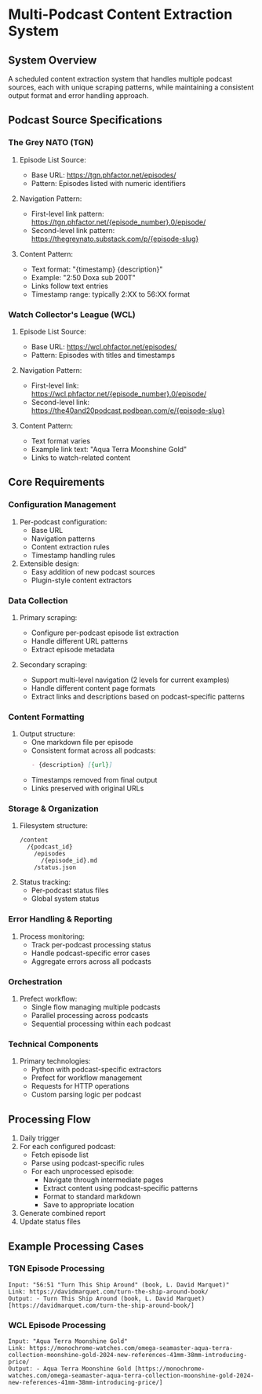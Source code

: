 # Multi-Podcast Content Extraction System

## System Overview
A scheduled content extraction system that handles multiple podcast sources, each with unique scraping patterns, while maintaining a consistent output format and error handling approach.

## Podcast Source Specifications

### The Grey NATO (TGN)
1. Episode List Source:
   - Base URL: https://tgn.phfactor.net/episodes/
   - Pattern: Episodes listed with numeric identifiers

2. Navigation Pattern:
   - First-level link pattern: https://tgn.phfactor.net/{episode_number}.0/episode/
   - Second-level link pattern: https://thegreynato.substack.com/p/{episode-slug}

3. Content Pattern:
   - Text format: "{timestamp} {description}"
   - Example: "2:50 Doxa sub 200T"
   - Links follow text entries
   - Timestamp range: typically 2:XX to 56:XX format

### Watch Collector's League (WCL)
1. Episode List Source:
   - Base URL: https://wcl.phfactor.net/episodes/
   - Pattern: Episodes with titles and timestamps

2. Navigation Pattern:
   - First-level link: https://wcl.phfactor.net/{episode_number}.0/episode/
   - Second-level link: https://the40and20podcast.podbean.com/e/{episode-slug}

3. Content Pattern:
   - Text format varies
   - Example link text: "Aqua Terra Moonshine Gold"
   - Links to watch-related content

## Core Requirements

### Configuration Management
1. Per-podcast configuration:
   - Base URL
   - Navigation patterns
   - Content extraction rules
   - Timestamp handling rules
2. Extensible design:
   - Easy addition of new podcast sources
   - Plugin-style content extractors

### Data Collection
1. Primary scraping:
   - Configure per-podcast episode list extraction
   - Handle different URL patterns
   - Extract episode metadata

2. Secondary scraping:
   - Support multi-level navigation (2 levels for current examples)
   - Handle different content page formats
   - Extract links and descriptions based on podcast-specific patterns

### Content Formatting
1. Output structure:
   - One markdown file per episode
   - Consistent format across all podcasts:
     ```markdown
     - {description} [{url}]
     ```
   - Timestamps removed from final output
   - Links preserved with original URLs

### Storage & Organization
1. Filesystem structure:
   ```
   /content
     /{podcast_id}
       /episodes
         /{episode_id}.md
       /status.json
   ```
2. Status tracking:
   - Per-podcast status files
   - Global system status

### Error Handling & Reporting
1. Process monitoring:
   - Track per-podcast processing status
   - Handle podcast-specific error cases
   - Aggregate errors across all podcasts

### Orchestration
1. Prefect workflow:
   - Single flow managing multiple podcasts
   - Parallel processing across podcasts
   - Sequential processing within each podcast

### Technical Components
1. Primary technologies:
   - Python with podcast-specific extractors
   - Prefect for workflow management
   - Requests for HTTP operations
   - Custom parsing logic per podcast

## Processing Flow
1. Daily trigger
2. For each configured podcast:
   - Fetch episode list
   - Parse using podcast-specific rules
   - For each unprocessed episode:
     - Navigate through intermediate pages
     - Extract content using podcast-specific patterns
     - Format to standard markdown
     - Save to appropriate location
3. Generate combined report
4. Update status files

## Example Processing Cases

### TGN Episode Processing
```
Input: "56:51 "Turn This Ship Around" (book, L. David Marquet)"
Link: https://davidmarquet.com/turn-the-ship-around-book/
Output: - Turn This Ship Around (book, L. David Marquet) [https://davidmarquet.com/turn-the-ship-around-book/]
```

### WCL Episode Processing
```
Input: "Aqua Terra Moonshine Gold"
Link: https://monochrome-watches.com/omega-seamaster-aqua-terra-collection-moonshine-gold-2024-new-references-41mm-38mm-introducing-price/
Output: - Aqua Terra Moonshine Gold [https://monochrome-watches.com/omega-seamaster-aqua-terra-collection-moonshine-gold-2024-new-references-41mm-38mm-introducing-price/]
```
